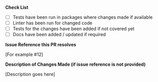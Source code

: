 **Check List**
- [ ] Tests have been run in packages where changes made if available
- [ ] Linter has been run for changed code
- [ ] Tests for the changes have been added if not covered yet
- [ ] Docs have been added / updated if required

**Issue Reference this PR resolves**

[For example #12]

**Description of Changes Made (if issue reference is not provided)**

[Description goes here]
